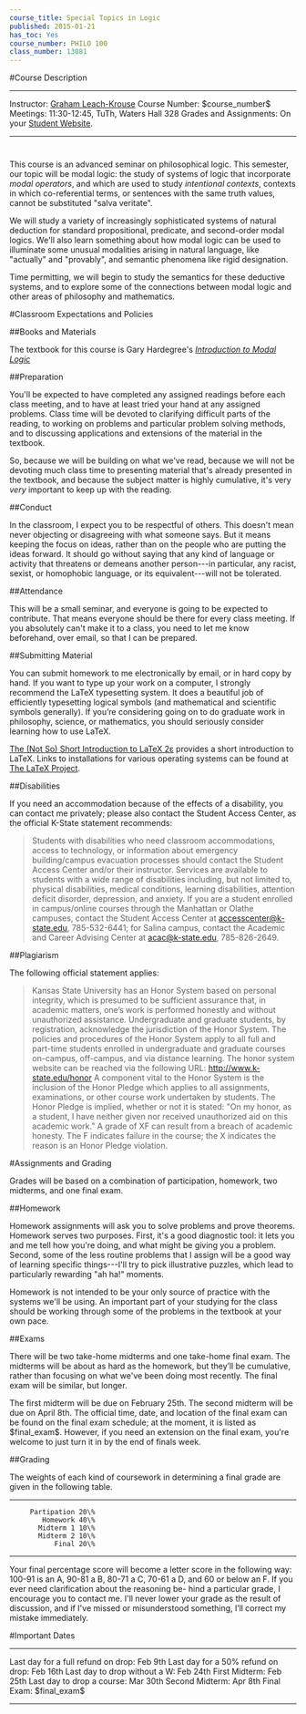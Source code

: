 ```yaml
---
course_title: Special Topics in Logic
published: 2015-01-21
has_toc: Yes
course_number: PHILO 100
class_number: 13081
---
```


#Course Description

<div class="info" style="margin-bottom:40px">

------------------------- ------------------------------------
Instructor:               [Graham Leach-Krouse]
Course Number:            \$course_number\$
Meetings:                 11:30-12:45, TuTh, Waters Hall 328
Grades and Assignments:   On your [Student Website].
------------------------- ------------------------------------

</div>

[Graham Leach-Krouse]: mailto:gleachkr@ksu.edu

[Student Website]: \$canvas\$

This course is an advanced seminar on philosophical logic. This semester, our
topic will be modal logic: the study of systems of logic that incorporate
*modal operators*, and which are used to study *intentional contexts*,
contexts in which co-referential terms, or sentences with the same truth
values, cannot be substituted "salva veritate". 

We will study a variety of increasingly sophisticated systems of natural
deduction for standard propositional, predicate, and second-order modal
logics. We'll also learn something about how modal logic can be used to
illuminate some unusual modalities arising in natural language, like
"actually" and "provably", and semantic phenomena like rigid designation. 

Time permitting, we will begin to study the semantics for these deductive
systems, and to explore some of the connections between modal logic and other
areas of philosophy and mathematics. 

#Classroom Expectations and Policies

##Books and Materials 

The textbook for this course is Gary Hardegree's [*Introduction to Modal
Logic*](<http://people.umass.edu/gmhwww/511/text.htm>)

##Preparation

You'll be expected to have completed any assigned readings before each class
meeting, and to have at least tried your hand at any assigned problems. Class
time will be devoted to clarifying difficult parts of the reading, to working
on problems and particular problem solving methods, and to discussing
applications and extensions of the material in the textbook. 

So, because we will be building on what we've read, because we will not be
devoting much class time to presenting material that's already presented in
the textbook, and because the subject matter is highly cumulative, it's very
*very* important to keep up with the reading.

##Conduct

In the classroom, I expect you to be respectful of others. This doesn't mean
never objecting or disagreeing with what someone says. But it means keeping the
focus on ideas, rather than on the people who are putting the ideas forward. It
should go without saying that any kind of language or activity that threatens
or demeans another person---in particular, any racist, sexist, or homophobic
language, or its equivalent---will not be tolerated.

##Attendance 

This will be a small seminar, and everyone is going to be expected to
contribute. That means everyone should be there for every class meeting. If
you absolutely can't make it to a class, you need to let me know beforehand,
over email, so that I can be prepared. 

##Submitting Material 

You can submit homework to me electronically by email, or in hard copy  by
hand. If you want to type up your work on a computer, I strongly recommend the
LaTeX typesetting system. It does a beautiful job of efficiently typesetting
logical symbols (and mathematical and scientific symbols generally). If you’re
considering going on to do graduate work in philosophy, science, or
mathematics, you should seriously consider learning how to use LaTeX.

[The (Not So) Short Introduction to LaTeX
2ε](http://ctan.mirrors.hoobly.com/info/lshort/english/lshort.pdf) provides a
short introduction to LaTeX. Links to installations for various operating
systems can be found at [The LaTeX Project](http://www.latex-project.org). 

##Disabilities 

If you need an accommodation because of the effects of a disability, you can
contact me privately; please also contact the Student Access Center, as the
official K-State statement recommends: 

> Students with disabilities who need classroom accommodations, access to
technology, or information about emergency building/campus evacuation
processes should contact the Student Access Center and/or their instructor.
Services are available to students with a wide range of disabilities
including, but not limited to, physical disabilities, medical conditions,
learning disabilities, attention deficit disorder, depression, and anxiety. If
you are a student enrolled in campus/online courses through the Manhattan or
Olathe campuses, contact the Student Access Center at
<accesscenter@k-state.edu>, 785-532-6441; for Salina campus, contact the
Academic and Career Advising Center at <acac@k-state.edu>, 785-826-2649.

##Plagiarism 

The following official statement applies:

>Kansas State University has an Honor System based on personal integrity, which
is presumed to be sufficient assurance that, in academic matters, one’s work
is performed honestly and without unauthorized assistance. Undergraduate and
graduate students, by registration, acknowledge the jurisdiction of the
Honor System. The policies and procedures of the Honor System apply to all
full and part-time students enrolled in undergraduate and graduate courses
on-campus, off-campus, and via distance learning. The honor system website can
be reached via the following URL: <http://www.k-state.edu/honor> A component
vital to the Honor System is the inclusion of the Honor Pledge which applies
to all assignments, examinations, or other course work undertaken by students.
The Honor Pledge is implied, whether or not it is stated: "On my honor, as a
student, I have neither given nor received unauthorized aid on this academic
work." A grade of XF can result from a breach of academic honesty. The F
indicates failure in the course; the X indicates the reason is an Honor Pledge
violation.

#Assignments and Grading

Grades will be based on a combination of participation, homework, two
midterms, and one final exam.

##Homework

Homework assignments will ask you to solve problems and prove theorems.
Homework serves two purposes. First, it's a good diagnostic tool: it lets you
and me tell how you're doing, and what might be giving you a problem. Second,
some of the less routine problems that I assign will be a good way of learning
specific things---I'll try to pick illustrative puzzles, which lead to
particularly rewarding "ah ha!" moments.

Homework is not intended to be your only source of practice with the systems
we'll be using. An important part of your studying for the class should be
working through some of the problems in the textbook at your own pace. 

##Exams 

There will be two take-home midterms and one take-home final exam. The
midterms will be about as hard as the homework, but they’ll be cumulative,
rather than focusing on what we've been doing most recently. The final exam
will be similar, but longer.

The first midterm will be due on February 25th. The second midterm will be due
on April 8th. The official time, date, and location of the final exam can be
found on the final exam schedule; at the moment, it is listed as
\$final_exam\$. However, if you need an extension on the final exam, you're
welcome to just turn it in by the end of finals week.

##Grading

The weights of each kind of coursework in determining a final grade are given
in the following table. 

<div class="table2">

-------------------- -----
         Partipation 20\% 
            Homework 40\% 
           Midterm 1 10\% 
           Midterm 2 10\%
               Final 20\%
-------------------- -----

</div>

Your final percentage score will become a letter score in the following way:
100-91 is an A, 90-81 a B, 80-71 a C, 70-61 a D, and 60 or below an F. If you
ever need clarification about the reasoning be- hind a particular grade, I
encourage you to contact me. I'll never lower your grade as the result of
discussion, and if I've missed or misunderstood something, I’ll correct my
mistake immediately.

#Important Dates

<div class="table2">

------------------------------------- -----------------
  Last day for a full refund on drop: Feb 9th
  Last day for a 50\% refund on drop: Feb 16th
        Last day to drop without a W: Feb 24th
                       First Midterm: Feb 25th
           Last day to drop a course: Mar 30th
                      Second Midterm: Apr 8th
                          Final Exam: \$final_exam\$
------------------------------------- -----------------

</div>
